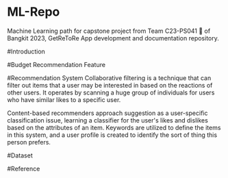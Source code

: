 # ML-Repo
Machine Learning path for capstone project from Team C23-PS041 🙌 of Bangkit 2023, GetReToRe App development and documentation repository.

#Introduction

#Budget Recommendation Feature

#Recommendation System
Collaborative filtering is a technique that can filter out items that a user may be interested in based on the reactions of other users. It operates by scanning a huge group of individuals for users who have similar likes to a specific user.

Content-based recommenders approach suggestion as a user-specific classification issue, learning a classifier for the user's likes and dislikes based on the attributes of an item. Keywords are utilized to define the items in this system, and a user profile is created to identify the sort of thing this person prefers.

#Dataset

#Reference
